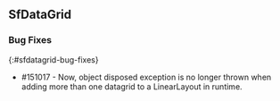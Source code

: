## SfDataGrid

### Bug Fixes
{:#sfdatagrid-bug-fixes}

* \#151017 - Now, object disposed exception is no longer thrown when adding more than one datagrid to a LinearLayout in runtime.